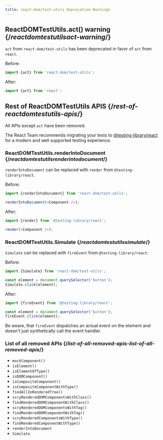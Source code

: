 ```yaml
---
title: react-dom/test-utils Deprecation Warnings
---
```


## ReactDOMTestUtils.act() warning {/*reactdomtestutilsact-warning*/}

`act` from `react-dom/test-utils` has been deprecated in favor of `act` from `react`.

Before:

```js
import {act} from 'react-dom/test-utils';
```

After:

```js
import {act} from 'react';
```

## Rest of ReactDOMTestUtils APIS {/*rest-of-reactdomtestutils-apis*/}

All APIs except `act` have been removed.

The React Team recommends migrating your tests to [@testing-library/react](https://testing-library.com/docs/react-testing-library/intro/) for a modern and well supported testing experience.

### ReactDOMTestUtils.renderIntoDocument {/*reactdomtestutilsrenderintodocument*/}

`renderIntoDocument` can be replaced with `render` from `@testing-library/react`.

Before:

```js
import {renderIntoDocument} from 'react-dom/test-utils';

renderIntoDocument(<Component />);
```

After:

```js
import {render} from '@testing-library/react';

render(<Component />);
```

### ReactDOMTestUtils.Simulate {/*reactdomtestutilssimulate*/}

`Simulate` can be replaced with `fireEvent` from `@testing-library/react`.

Before:

```js
import {Simulate} from 'react-dom/test-utils';

const element = document.querySelector('button');
Simulate.click(element);
```

After:

```js
import {fireEvent} from '@testing-library/react';

const element = document.querySelector('button');
fireEvent.click(element);
```

Be aware, that `fireEvent` dispatches an actual event on the element and doesn't just synthetically call the event handler.

### List of all removed APIs {/*list-of-all-removed-apis-list-of-all-removed-apis*/}

- `mockComponent()`
- `isElement()`
- `isElementOfType()`
- `isDOMComponent()`
- `isCompositeComponent()`
- `isCompositeComponentWithType()`
- `findAllInRenderedTree()`
- `scryRenderedDOMComponentsWithClass()`
- `findRenderedDOMComponentWithClass()`
- `scryRenderedDOMComponentsWithTag()`
- `findRenderedDOMComponentWithTag()`
- `scryRenderedComponentsWithType()`
- `findRenderedComponentWithType()`
- `renderIntoDocument`
- `Simulate`
